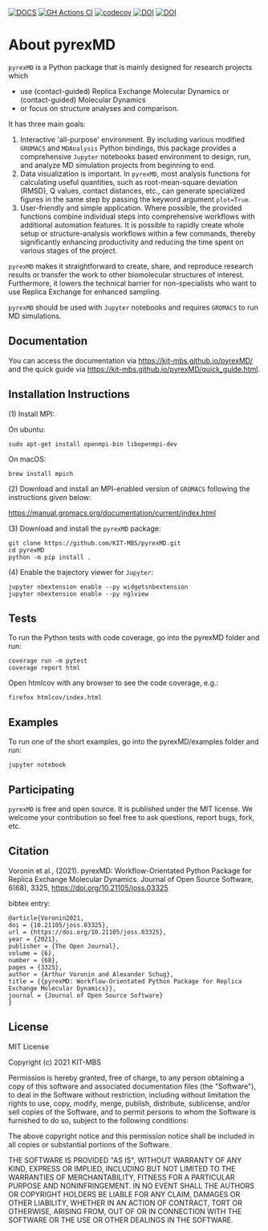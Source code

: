 [![DOCS](https://img.shields.io/badge/docs-1.0-blue?&logo=github)](https://kit-mbs.github.io/pyrexMD/)
[![GH Actions CI](https://github.com/KIT-MBS/pyrexMD/actions/workflows/gh-actions-ci.yml/badge.svg)](https://github.com/KIT-MBS/pyrexMD/actions/workflows/gh-actions-ci.yml)
[![codecov](https://codecov.io/gh/KIT-MBS/pyrexMD/branch/master/graph/badge.svg?token=TdmhhPgQNW)](https://codecov.io/gh/KIT-MBS/pyrexMD)
[![DOI](https://joss.theoj.org/papers/10.21105/joss.03325/status.svg)](https://doi.org/10.21105/joss.03325)
[![DOI](https://zenodo.org/badge/DOI/10.5281/zenodo.5744760.svg)](https://doi.org/10.5281/zenodo.5744760)

About pyrexMD
=============

`pyrexMD` is a Python package that is mainly designed for research projects which

- use (contact-guided) Replica Exchange Molecular Dynamics or (contact-guided) Molecular Dynamics
- or focus on structure analyses and comparison.

It has three main goals:

1. Interactive 'all-purpose' environment. By including various modified
`GROMACS` and `MDAnalysis` Python bindings, this package provides a
comprehensive `Jupyter` notebooks based environment to design, run, and analyze
MD simulation projects from beginning to end.
2. Data visualization is important. In `pyrexMD`, most analysis functions for
calculating useful quantities, such as root-mean-square deviation (RMSD), Q
values, contact distances, etc., can generate specialized figures in the same
step by passing the keyword argument ``plot=True``.
3. User-friendly and simple application. Where possible, the provided functions
combine individual steps into comprehensive workflows with additional automation
features. It is possible to rapidly create whole setup or structure-analysis
workflows within a few commands, thereby significantly enhancing productivity
and reducing the time spent on various stages of the project.

`pyrexMD` makes it straightforward to create, share, and reproduce
research results or transfer the work to other biomolecular structures of
interest. Furthermore, it lowers the technical barrier for non-specialists who
want to use Replica Exchange for enhanced sampling.

`pyrexMD` should be used with `Jupyter` notebooks and requires `GROMACS` to run
MD simulations.


## Documentation
You can access the documentation via https://kit-mbs.github.io/pyrexMD/
<br/>and the quick guide via https://kit-mbs.github.io/pyrexMD/quick_guide.html.


## Installation Instructions
(1) Install MPI:

On ubuntu:

    sudo apt-get install openmpi-bin libopenmpi-dev

On macOS:

    brew install mpich

(2) Download and install an MPI-enabled version of `GROMACS` following the
instructions given below:

https://manual.gromacs.org/documentation/current/index.html


(3) Download and install the `pyrexMD` package:

    git clone https://github.com/KIT-MBS/pyrexMD.git
    cd pyrexMD
    python -m pip install .


(4) Enable the trajectory viewer for `Jupyter`:

    jupyter nbextension enable --py widgetsnbextension
    jupyter nbextension enable --py nglview


## Tests
To run the Python tests with code coverage, go into the pyrexMD folder and run:

    coverage run -m pytest
    coverage report html

Open htmlcov with any browser to see the code coverage, e.g.:

    firefox htmlcov/index.html


## Examples
To run one of the short examples, go into the pyrexMD/examples folder and run:

    jupyter notebook

## Participating
`pyrexMD` is free and open source. It is published under the MIT license. We
welcome your contribution so feel free to ask questions, report bugs, fork, etc.


## Citation

Voronin et al., (2021). pyrexMD: Workflow-Orientated Python Package for Replica Exchange Molecular Dynamics. Journal of Open Source Software, 6(68), 3325, https://doi.org/10.21105/joss.03325

bibtex entry:

    @article{Voronin2021,
    doi = {10.21105/joss.03325},
    url = {https://doi.org/10.21105/joss.03325},
    year = {2021},
    publisher = {The Open Journal},
    volume = {6},
    number = {68},
    pages = {3325},
    author = {Arthur Voronin and Alexander Schug},
    title = {{pyrexMD: Workflow-Orientated Python Package for Replica Exchange Molecular Dynamics}},
    journal = {Journal of Open Source Software}
    }

## License

MIT License

Copyright (c) 2021 KIT-MBS

Permission is hereby granted, free of charge, to any person obtaining a copy
of this software and associated documentation files (the "Software"), to deal
in the Software without restriction, including without limitation the rights
to use, copy, modify, merge, publish, distribute, sublicense, and/or sell
copies of the Software, and to permit persons to whom the Software is
furnished to do so, subject to the following conditions:

The above copyright notice and this permission notice shall be included in all
copies or substantial portions of the Software.

THE SOFTWARE IS PROVIDED "AS IS", WITHOUT WARRANTY OF ANY KIND, EXPRESS OR
IMPLIED, INCLUDING BUT NOT LIMITED TO THE WARRANTIES OF MERCHANTABILITY,
FITNESS FOR A PARTICULAR PURPOSE AND NONINFRINGEMENT. IN NO EVENT SHALL THE
AUTHORS OR COPYRIGHT HOLDERS BE LIABLE FOR ANY CLAIM, DAMAGES OR OTHER
LIABILITY, WHETHER IN AN ACTION OF CONTRACT, TORT OR OTHERWISE, ARISING FROM,
OUT OF OR IN CONNECTION WITH THE SOFTWARE OR THE USE OR OTHER DEALINGS IN THE
SOFTWARE.
